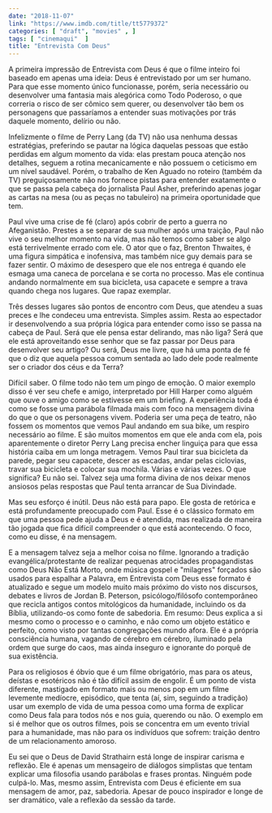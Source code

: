 ```yaml
---
date: "2018-11-07"
link: "https://www.imdb.com/title/tt5779372"
categories: [ "draft", "movies" , ]
tags: [ "cinemaqui"  ]
title: "Entrevista Com Deus"
---
```

A primeira impressão de Entrevista com Deus é que o filme inteiro foi baseado em apenas uma ideia: Deus é entrevistado por um ser humano. Para que esse momento único funcionasse, porém, seria necessário ou desenvolver uma fantasia mais alegórica como Todo Poderoso, o que correria o risco de ser cômico sem querer, ou desenvolver tão bem os personagens que passaríamos a entender suas motivações por trás daquele momento, delírio ou não.

Infelizmente o filme de Perry Lang (da TV) não usa nenhuma dessas estratégias, preferindo se pautar na lógica daquelas pessoas que estão perdidas em algum momento da vida: elas prestam pouca atenção nos detalhes, seguem a rotina mecanicamente e não possuem o ceticismo em um nível saudável. Porém, o trabalho de Ken Aguado no roteiro (também da TV) preguiçosamente não nos fornece pistas para entender exatamente o que se passa pela cabeça do jornalista Paul Asher, preferindo apenas jogar as cartas na mesa (ou as peças no tabuleiro) na primeira oportunidade que tem.

Paul vive uma crise de fé (claro) após cobrir de perto a guerra no Afeganistão. Prestes a se separar de sua mulher após uma traição, Paul não vive o seu melhor momento na vida, mas não temos como saber se algo está terrivelmente errado com ele. O ator que o faz, Brenton Thwaites, é uma figura simpática e inofensiva, mas também nice guy demais para se fazer sentir. O máximo de desespero que ele nos entrega é quando ele esmaga uma caneca de porcelana e se corta no processo. Mas ele continua andando normalmente em sua bicicleta, usa capacete e sempre a trava quando chega nos lugares. Que rapaz exemplar.

Três desses lugares são pontos de encontro com Deus, que atendeu a suas preces e lhe condeceu uma entrevista. Simples assim. Resta ao espectador ir desenvolvendo a sua própria lógica para entender como isso se passa na cabeça de Paul. Será que ele pensa estar delirando, mas não liga? Será que ele está aproveitando esse senhor que se faz passar por Deus para desenvolver seu artigo? Ou será, Deus me livre, que há uma ponta de fé que o diz que aquela pessoa comum sentada ao lado dele pode realmente ser o criador dos céus e da Terra?

Difícil saber. O filme todo não tem um pingo de emoção. O maior exemplo disso é ver seu chefe e amigo, interpretado por Hill Harper como alguém que ouve o amigo como se estivesse em um briefing. A experiência toda é como se fosse uma parábola filmada mais com foco na mensagem divina do que o que os personagens vivem. Poderia ser uma peça de teatro, não fossem os momentos que vemos Paul andando em sua bike, um respiro necessário ao filme. E são muitos momentos em que ele anda com ela, pois aparentemente o diretor Perry Lang precisa encher linguiça para que essa história caiba em um longa metragem. Vemos Paul tirar sua bicicleta da parede, pegar seu capacete, descer as escadas, andar pelas ciclovias, travar sua bicicleta e colocar sua mochila. Várias e várias vezes. O que significa? Eu não sei. Talvez seja uma forma divina de nos deixar menos ansiosos pelas respostas que Paul tenta arrancar de Sua Divindade.

Mas seu esforço é inútil. Deus não está para papo. Ele gosta de retórica e está profundamente preocupado com Paul. Esse é o clássico formato em que uma pessoa pede ajuda a Deus e é atendida, mas realizada de maneira tão jogada que fica difícil compreender o que está acontecendo. O foco, como eu disse, é na mensagem.

E a mensagem talvez seja a melhor coisa no filme. Ignorando a tradição evangélica/protestante de realizar pequenas atrocidades propagandistas como Deus Não Está Morto, onde música gospel e "milagres" forçados são usados para espalhar a Palavra, em Entrevista com Deus esse formato é atualizado e segue um modelo muito mais próximo do visto nos discursos, debates e livros de Jordan B. Peterson, psicólogo/filósofo contemporâneo que recicla antigos contos mitológicos da humanidade, incluindo os da Bíblia, utilizando-os como fonte de sabedoria. Em resumo: Deus explica a si mesmo como o processo e o caminho, e não como um objeto estático e perfeito, como visto por tantas congregações mundo afora. Ele é a própria consciência humana, vagando de cérebro em cérebro, iluminado pela ordem que surge do caos, mas ainda inseguro e ignorante do porquê de sua existência.

Para os religiosos é óbvio que é um filme obrigatório, mas para os ateus, deístas e esotéricos não é tão difícil assim de engolir. É um ponto de vista diferente, mastigado em formato mais ou menos pop em um filme levemente medíocre, episódico, que tenta (aí, sim, seguindo a tradição) usar um exemplo de vida de uma pessoa como uma forma de explicar como Deus fala para todos nós e nos guia, querendo ou não. O exemplo em si é melhor que os outros filmes, pois se concentra em um evento trivial para a humanidade, mas não para os indivíduos que sofrem: traição dentro de um relacionamento amoroso.

Eu sei que o Deus de David Strathairn está longe de inspirar carisma e reflexão. Ele é apenas um mensageiro de diálogos simplistas que tentam explicar uma filosofia usando parábolas e frases prontas. Ninguém pode culpá-lo. Mas, mesmo assim, Entrevista com Deus é eficiente em sua mensagem de amor, paz, sabedoria. Apesar de pouco inspirador e longe de ser dramático, vale a reflexão da sessão da tarde.
